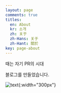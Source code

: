 ```yaml
---
layout: page
comments: true
titles:
  en: About
  kr: 소개
  zh: 关于
  zh-Hans: 关于
  zh-Hant: 關於
key: page-about
---
```


때는 자기 PR의 시대

블로그를 만들었습니다.

![text](https://raw.githubusercontent.com/q0115643/my_blog/master/images/about/공부짤.png){:width="300px"}
